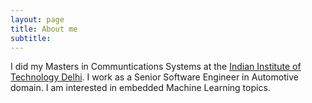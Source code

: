 ```yaml
---
layout: page
title: About me
subtitle:
---
```


I did my Masters in Communtications Systems at the [Indian Institute of Technology Delhi](https://home.iitd.ac.in/). I work as a Senior Software Engineer in Automotive domain. I am interested in embedded Machine Learning topics.
